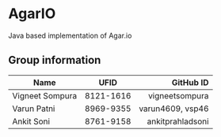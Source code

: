 # AgarIO
Java based implementation of Agar.io

## Group information

| Name   |      UFID      |  GitHub ID |
|----------|:-------------:|------:|
| Vigneet Sompura |  8121-1616 | vigneetsompura |
| Varun Patni |    8969-9355   |    varun4609, vsp46 |
|  Ankit Soni | 8761-9158 |    ankitprahladsoni |
